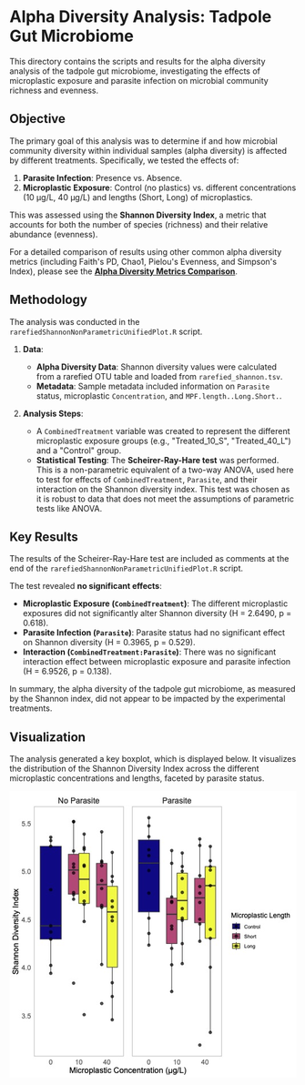 # Alpha Diversity Analysis: Tadpole Gut Microbiome

This directory contains the scripts and results for the alpha diversity analysis of the tadpole gut microbiome, investigating the effects of microplastic exposure and parasite infection on microbial community richness and evenness.

## Objective

The primary goal of this analysis was to determine if and how microbial community diversity within individual samples (alpha diversity) is affected by different treatments. Specifically, we tested the effects of:
1.  **Parasite Infection**: Presence vs. Absence.
2.  **Microplastic Exposure**: Control (no plastics) vs. different concentrations (10 µg/L, 40 µg/L) and lengths (Short, Long) of microplastics.

This was assessed using the **Shannon Diversity Index**, a metric that accounts for both the number of species (richness) and their relative abundance (evenness).

For a detailed comparison of results using other common alpha diversity metrics (including Faith's PD, Chao1, Pielou's Evenness, and Simpson's Index), please see the **[Alpha Diversity Metrics Comparison](./Alpha_Diversity_Metrics_Comparison.md)**.

## Methodology

The analysis was conducted in the `rarefiedShannonNonParametricUnifiedPlot.R` script.

1.  **Data**:
    *   **Alpha Diversity Data**: Shannon diversity values were calculated from a rarefied OTU table and loaded from `rarefied_shannon.tsv`.
    *   **Metadata**: Sample metadata included information on `Parasite` status, microplastic `Concentration`, and `MPF.length..Long.Short.`.

2.  **Analysis Steps**:
    *   A `CombinedTreatment` variable was created to represent the different microplastic exposure groups (e.g., "Treated_10_S", "Treated_40_L") and a "Control" group.
    *   **Statistical Testing**: The **Scheirer-Ray-Hare test** was performed. This is a non-parametric equivalent of a two-way ANOVA, used here to test for effects of `CombinedTreatment`, `Parasite`, and their interaction on the Shannon diversity index. This test was chosen as it is robust to data that does not meet the assumptions of parametric tests like ANOVA.

## Key Results

The results of the Scheirer-Ray-Hare test are included as comments at the end of the `rarefiedShannonNonParametricUnifiedPlot.R` script.

The test revealed **no significant effects**:
*   **Microplastic Exposure (`CombinedTreatment`)**: The different microplastic exposures did not significantly alter Shannon diversity (H = 2.6490, p = 0.618).
*   **Parasite Infection (`Parasite`)**: Parasite status had no significant effect on Shannon diversity (H = 0.3965, p = 0.529).
*   **Interaction (`CombinedTreatment:Parasite`)**: There was no significant interaction effect between microplastic exposure and parasite infection (H = 6.9526, p = 0.138).

In summary, the alpha diversity of the tadpole gut microbiome, as measured by the Shannon index, did not appear to be impacted by the experimental treatments.

## Visualization

The analysis generated a key boxplot, which is displayed below. It visualizes the distribution of the Shannon Diversity Index across the different microplastic concentrations and lengths, faceted by parasite status.

![Shannon Diversity Boxplot](rarefiedShannonNonParametricUnifiedPlot.jpg) 